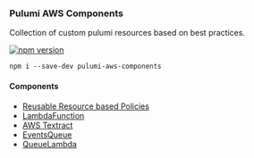 ### Pulumi AWS Components

Collection of custom pulumi resources based on best practices.

[![npm version](https://badge.fury.io/js/pulumi-aws-components.svg)](https://www.npmjs.com/pulumi-aws-components)

`npm i --save-dev pulumi-aws-components`

#### Components

- [Reusable Resource based Policies](src/components/policies)
- [LambdaFunction](src/components/LambdaFunction.ts)
- [AWS Textract](src/components/AsyncTextExtract.ts)
- [EventsQueue](src/components/EventsQueue.ts)
- [QueueLambda](src/components/QueueLambda.ts)
